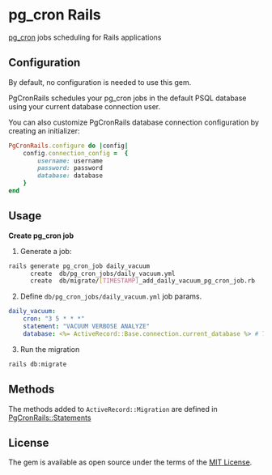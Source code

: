 # pg_cron Rails
[pg_cron](https://github.com/citusdata/pg_cron) jobs scheduling for Rails applications


## Configuration

By default, no configuration is needed to use this gem. 

PgCronRails schedules your pg_cron jobs in the default PSQL database using your current database connection user.

You can also customize PgCronRails database connection configuration by creating an initializer:
```ruby
PgCronRails.configure do |config|
    config.connection_config =  {
        username: username
        password: password
        database: database
    }
end
```

## Usage

**Create pg_cron job**
1. Generate a job:
```bash
rails generate pg_cron_job daily_vacuum
      create  db/pg_cron_jobs/daily_vacuum.yml
      create  db/migrate/[TIMESTAMP]_add_daily_vacuum_pg_cron_job.rb
```

2. Define `db/pg_cron_jobs/daily_vacuum.yml` job params. 
```yml
daily_vacuum:
    cron: "3 5 * * *"
    statement: "VACUUM VERBOSE ANALYZE"
    database: <%= ActiveRecord::Base.connection.current_database %> # This parameter is optional
```

3. Run the migration

```bash
rails db:migrate
```


## Methods

The methods added to `ActiveRecord::Migration` are defined in [PgCronRails::Statements](https://github.com/agendrix/pg-cron-rails/blob/main/lib/pg_cron_rails/statements.rb)


## License

The gem is available as open source under the terms of the [MIT License](https://opensource.org/licenses/MIT).
